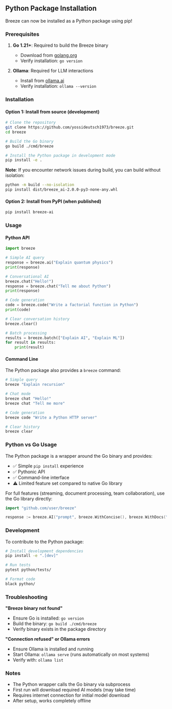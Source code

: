 ## Python Package Installation

Breeze can now be installed as a Python package using pip!

### Prerequisites

1. **Go 1.21+**: Required to build the Breeze binary
   - Download from [golang.org](https://golang.org/dl/)
   - Verify installation: `go version`

2. **Ollama**: Required for LLM interactions
   - Install from [ollama.ai](https://ollama.ai)
   - Verify installation: `ollama --version`

### Installation

#### Option 1: Install from source (development)

```bash
# Clone the repository
git clone https://github.com/yossideutsch1973/breeze.git
cd breeze

# Build the Go binary
go build ./cmd/breeze

# Install the Python package in development mode
pip install -e .
```

**Note**: If you encounter network issues during build, you can build without isolation:
```bash
python -m build --no-isolation
pip install dist/breeze_ai-2.0.0-py3-none-any.whl
```

#### Option 2: Install from PyPI (when published)

```bash
pip install breeze-ai
```

### Usage

#### Python API

```python
import breeze

# Simple AI query
response = breeze.ai("Explain quantum physics")
print(response)

# Conversational AI
breeze.chat("Hello!")
response = breeze.chat("Tell me about Python")
print(response)

# Code generation
code = breeze.code("Write a factorial function in Python")
print(code)

# Clear conversation history
breeze.clear()

# Batch processing
results = breeze.batch(["Explain AI", "Explain ML"])
for result in results:
    print(result)
```

#### Command Line

The Python package also provides a `breeze` command:

```bash
# Simple query
breeze "Explain recursion"

# Chat mode
breeze chat "Hello!"
breeze chat "Tell me more"

# Code generation
breeze code "Write a Python HTTP server"

# Clear history
breeze clear
```

### Python vs Go Usage

The Python package is a wrapper around the Go binary and provides:
- ✅ Simple `pip install` experience
- ✅ Pythonic API
- ✅ Command-line interface
- ⚠️ Limited feature set compared to native Go library

For full features (streaming, document processing, team collaboration), use the Go library directly:

```go
import "github.com/user/breeze"

response := breeze.AI("prompt", breeze.WithConcise(), breeze.WithDocs("file.pdf"))
```

### Development

To contribute to the Python package:

```bash
# Install development dependencies
pip install -e ".[dev]"

# Run tests
pytest python/tests/

# Format code
black python/
```

### Troubleshooting

**"Breeze binary not found"**
- Ensure Go is installed: `go version`
- Build the binary: `go build ./cmd/breeze`
- Verify binary exists in the package directory

**"Connection refused" or Ollama errors**
- Ensure Ollama is installed and running
- Start Ollama: `ollama serve` (runs automatically on most systems)
- Verify with: `ollama list`

### Notes

- The Python wrapper calls the Go binary via subprocess
- First run will download required AI models (may take time)
- Requires internet connection for initial model download
- After setup, works completely offline
